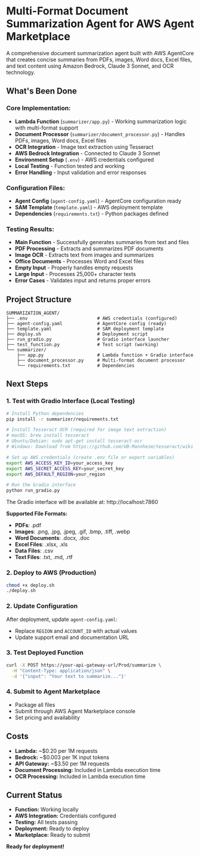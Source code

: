 # Multi-Format Document Summarization Agent for AWS Agent Marketplace

A comprehensive document summarization agent built with AWS AgentCore that creates concise summaries from PDFs, images, Word docs, Excel files, and text content using Amazon Bedrock, Claude 3 Sonnet, and OCR technology.

## What's Been Done

### **Core Implementation:**
- **Lambda Function** (`summarizer/app.py`) - Working summarization logic with multi-format support
- **Document Processor** (`summarizer/document_processor.py`) - Handles PDFs, images, Word docs, Excel files
- **OCR Integration** - Image text extraction using Tesseract
- **AWS Bedrock Integration** - Connected to Claude 3 Sonnet
- **Environment Setup** (`.env`) - AWS credentials configured
- **Local Testing** - Function tested and working
- **Error Handling** - Input validation and error responses

### **Configuration Files:**
- **Agent Config** (`agent-config.yaml`) - AgentCore configuration ready
- **SAM Template** (`template.yaml`) - AWS deployment template
- **Dependencies** (`requirements.txt`) - Python packages defined

### **Testing Results:**
- **Main Function** - Successfully generates summaries from text and files
- **PDF Processing** - Extracts and summarizes PDF documents
- **Image OCR** - Extracts text from images and summarizes
- **Office Documents** - Processes Word and Excel files
- **Empty Input** - Properly handles empty requests
- **Large Input** - Processes 25,000+ character texts
- **Error Cases** - Validates input and returns proper errors

## Project Structure

```
SUMMARIZATION_AGENT/
├── .env                          # AWS credentials (configured)
├── agent-config.yaml             # AgentCore config (ready)
├── template.yaml                 # SAM deployment template
├── deploy.sh                     # Deployment script
├── run_gradio.py                 # Gradio interface launcher
├── test_function.py              # Test script (working)
└── summarizer/
    ├── app.py                    # Lambda function + Gradio interface
    ├── document_processor.py     # Multi-format document processor
    └── requirements.txt          # Dependencies
```

## Next Steps

### **1. Test with Gradio Interface (Local Testing)**
```bash
# Install Python dependencies
pip install -r summarizer/requirements.txt

# Install Tesseract OCR (required for image text extraction)
# macOS: brew install tesseract
# Ubuntu/Debian: sudo apt-get install tesseract-ocr
# Windows: Download from https://github.com/UB-Mannheim/tesseract/wiki

# Set up AWS credentials (create .env file or export variables)
export AWS_ACCESS_KEY_ID=your_access_key
export AWS_SECRET_ACCESS_KEY=your_secret_key
export AWS_DEFAULT_REGION=your_region

# Run the Gradio interface
python run_gradio.py
```

The Gradio interface will be available at: http://localhost:7860

**Supported File Formats:**
- **PDFs**: .pdf
- **Images**: .png, .jpg, .jpeg, .gif, .bmp, .tiff, .webp
- **Word Documents**: .docx, .doc
- **Excel Files**: .xlsx, .xls
- **Data Files**: .csv
- **Text Files**: .txt, .md, .rtf

### **2. Deploy to AWS (Production)**
```bash
chmod +x deploy.sh
./deploy.sh
```

### **2. Update Configuration**
After deployment, update `agent-config.yaml`:
- Replace `REGION` and `ACCOUNT_ID` with actual values
- Update support email and documentation URL

### **3. Test Deployed Function**
```bash
curl -X POST https://your-api-gateway-url/Prod/summarize \
  -H "Content-Type: application/json" \
  -d '{"input": "Your text to summarize..."}'
```

### **4. Submit to Agent Marketplace**
- Package all files
- Submit through AWS Agent Marketplace console
- Set pricing and availability

## Costs
- **Lambda:** ~$0.20 per 1M requests
- **Bedrock:** ~$0.003 per 1K input tokens
- **API Gateway:** ~$3.50 per 1M requests
- **Document Processing:** Included in Lambda execution time
- **OCR Processing:** Included in Lambda execution time

## Current Status
- **Function:** Working locally
- **AWS Integration:** Credentials configured
- **Testing:** All tests passing
- **Deployment:** Ready to deploy
- **Marketplace:** Ready to submit

**Ready for deployment!** 